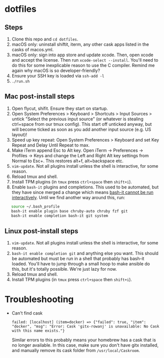 # dotfiles

## Steps

1. Clone this repo and `cd dotfiles`.
1. macOS only: uninstall shiftit, iterm, any other cask apps listed in the casks of macos.yml.
1. macOS only: sign into app store and update xcode. Then, open xcode and accept the license. Then run `xcode-select --install`. You'll need to do this for some inexplicable reason to use the C compiler. Remind me again why macOS is so developer-friendly?
1. Ensure your SSH key is loaded via `ssh-add -l`
1. `./run.sh`

## Mac post-install steps

1. Open flycut, shifit. Ensure they start on startup.
1. Open System Preferences > Keyboard > Shortcuts > Input Sources > untick "Select the previous input source" (or whatever is stealing ctrl+space from our tmux config). This start off unticked anyway, but will become ticked as soon as you add another input source (e.g. US layout)!
1. Speed up key repeat: Open System Preferences > Keyboard and set Key Repeat and Delay Until Repeat to max.
1. Make iTerm append Esc to Alt key. Open iTerm -> Preferences -> Profiles -> Keys and change the Left and Right Alt key settings from Normal to Esc+. This restores alt+f, alt+backspace etc.
1. `vim-update`. Not all plugins install unless the shell is interactive, for some reason.
1. Reload tmux and shell.
1. Install TPM plugins (in `tmux` press `ctrl+space` then `shift+i`).
1. Enable `bash-it` plugins and completions. This used to be automated, but they have since merged a change which means [bash-it cannot be run interactively](https://github.com/Bash-it/bash-it/pull/1325/commits/83c44fac646ef92e70694f1528d63a6f66b99cfd). Until we find another way around this, run:
```sh
   source ~/.bash_profile
   bash-it enable plugin base chruby-auto chruby fzf git
   bash-it enable completion bash-it git system
```

## Linux post-install steps

1. `vim-update`. Not all plugins install unless the shell is interactive, for some reason.
1. `bash-it enable completion git` and anything else you want. This should be automated but must be run in a shell that probably has bash-it loaded. You'll have to jump through a small hoop to make ansible do this, but it's totally possible. We're just lazy for now.
1. Reload tmux and shell.
1. Install TPM plugins (in `tmux` press `ctrl+space` then `shift+i`).

# Troubleshooting

* Can't find cask

	```
	failed: [localhost] (item=docker) => {"failed": true, "item": "docker", "msg": "Error: Cask 'gitx-rowanj' is unavailable: No Cask with this name exists."}
	```
	
	Similar errors to this probably means your homebrew has a cask that is no longer available. In this case, make sure you don't
	have gitx installed, and manually remove its cask folder from `/usr/local/Caskroom`.
